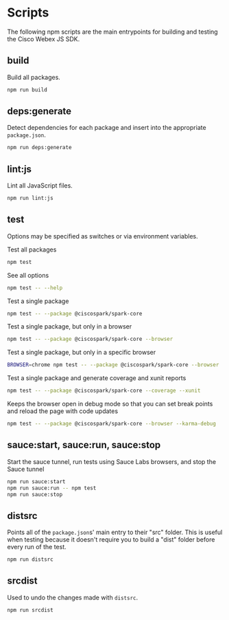 # Scripts

The following npm scripts are the main entrypoints for building and testing the Cisco Webex JS SDK.

## build

Build all packages.

```bash
npm run build
```

## deps:generate

Detect dependencies for each package and insert into the appropriate `package.json`.

```bash
npm run deps:generate
```

## lint:js

Lint all JavaScript files.

```bash
npm run lint:js
```

## test

Options may be specified as switches or via environment variables.

Test all packages

```bash
npm test
```

See all options

```bash
npm test -- --help
```

Test a single package

```bash
npm test -- --package @ciscospark/spark-core
```

Test a single package, but only in a browser

```bash
npm test -- --package @ciscospark/spark-core --browser
```

Test a single package, but only in a specific browser

```bash
BROWSER=chrome npm test -- --package @ciscospark/spark-core --browser
```

Test a single package and generate coverage and xunit reports

```bash
npm test -- --package @ciscospark/spark-core --coverage --xunit
```

Keeps the browser open in debug mode so that you can set break points and reload the page with code updates

```bash
npm test -- --package @ciscospark/spark-core --browser --karma-debug
```

## sauce:start, sauce:run, sauce:stop

Start the sauce tunnel, run tests using Sauce Labs browsers, and stop the Sauce tunnel

```bash
npm run sauce:start
npm run sauce:run -- npm test
npm run sauce:stop
```

## distsrc

Points all of the `package.json`s' main entry to their "src" folder. This is useful when testing because it doesn't require you to build a "dist" folder before every run of the test.

```bash
npm run distsrc
```

## srcdist

Used to undo the changes made with `distsrc`.

```bash
npm run srcdist
```
